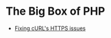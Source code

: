 # The Big Box of PHP

 - [Fixing cURL's HTTPS issues](https://snippets.webaware.com.au/howto/stop-turning-off-curlopt_ssl_verifypeer-and-fix-your-php-config/)
